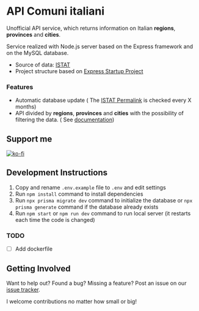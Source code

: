 # API Comuni italiani

Unofficial API service, which returns information on Italian **regions**, **provinces** and **cities**.

Service realized with Node.js server based on the Express framework and on the MySQL database.

- Source of data: [ISTAT](https://www.istat.it/it/archivio/6789)
- Project structure based
  on [Express Startup Project](https://github.com/AntoninoBonanno/express-startup-project#express-startup-project)

### Features

- Automatic database update (
  The [ISTAT Permalink](https://www.istat.it/storage/codici-unita-amministrative/Elenco-comuni-italiani.xls) is checked
  every X months)
- API divided by **regions**, **provinces** and **cities** with the possibility of filtering the data. (
  See [documentation](/docs/api.md))

## Support me

[![ko-fi](https://ko-fi.com/img/githubbutton_sm.svg)](https://ko-fi.com/C0C46QJ0M)

## Development Instructions

1. Copy and rename `.env.example` file to `.env` and edit settings
2. Run `npm install` command to install dependencies
3. Run `npx prisma migrate dev` command to initialize the database or `npx prisma generate` command if the database
   already exists
4. Run `npm start` or `npm run dev` command to run local server (it restarts each time the code is changed)

### TODO

- [ ] Add dockerfile

## Getting Involved

Want to help out? Found a bug? Missing a feature? Post an issue on
our [issue tracker](https://github.com/AntoninoBonanno/api-comuni-italiani/issues).

I welcome contributions no matter how small or big!
